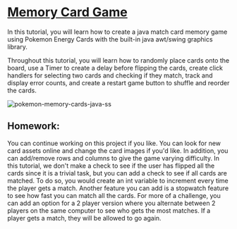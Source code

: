 # [Memory Card Game](https://youtu.be/FxDirbh3tXc)
 In this tutorial, you will learn how to create a java match card memory game using Pokemon Energy Cards with the built-in java awt/swing graphics library. 

Throughout this tutorial, you will learn how to randomly place cards onto the board, use a Timer to create a delay before flipping the cards, create click handlers for selecting two cards and checking if they match, track and display error counts, and create a restart game button to shuffle and reorder the cards.

![pokemon-memory-cards-java-ss]()

## Homework:
You can continue working on this project if you like. You can look for new card assets online and change the card images if you'd like. In addition, you can add/remove rows and columns to give the game varying difficulty. In this tutorial, we don't make a check to see if the user has flipped all the cards since it is a trivial task, but you can add a check to see if all cards are matched. To do so, you would create an int variable to increment every time the player gets a match. Another feature you can add is a stopwatch feature to see how fast you can match all the cards. For more of a challenge, you can add an option for a 2 player version where you alternate between 2 players on the same computer to see who gets the most matches. If a player gets a match, they will be allowed to go again.
